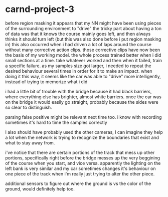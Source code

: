 # carnd-project-3
before region masking it appears that my NN might have been using pieces of the surrounding environment to "drive"
the tricky part about having a ton of data was that it knows the course mainly goes left, and then always thinks it should turn left (but this was also done before i put region masking in) this also occurred when i had driven a lot of laps around the course without many corrective action clips. those corrective clips have now been the basis of my working model. the whole process trained better when i did small sections at a time. take whatever worked and then when it failed, train a specific failure. as my samples size got larger, i needed to repeat the desired behaviour several times in order for it to make an impact. when doing it this way, it seems like the car was able to "drive" more intelligently, instead of trying to memorize what i did

i had a little bit of trouble with the bridge because it had black barriers, where everything else has brighter, almost white barriers. once the car was on the bridge it would easily go straight, probably because the sides were so clear to distinguish.

parsing false positive might be relevant next time too. i know with recording sometimes it's hard to time the samples correctly

I also should have probably used the other cameras, I can imagine they help a lot when the network is trying to recognize the boundaries that exist and what to stay away from.

i've notice that there are certain portions of the track that mess up other portions, specifically right before the bridge messes up the very beggining of the course when you start, and vice versa. apparently the lighting on the left bank is very similar and my car sometimes changes it's behaviour on one piece of the track when i'm really just trying to alter the other piece.

additional sensors to figure out where the ground is vs the color of the ground, would definitely help too.